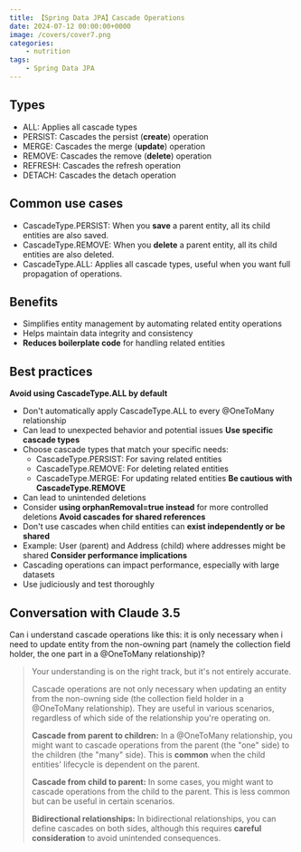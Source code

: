 ```yaml
---
title: 【Spring Data JPA】Cascade Operations
date: 2024-07-12 00:00:00+0000
image: /covers/cover7.png
categories: 
    - nutrition
tags:
    - Spring Data JPA
---
```


## Types
* ALL: Applies all cascade types
* PERSIST: Cascades the persist (**create**) operation
* MERGE: Cascades the merge (**update**) operation
* REMOVE: Cascades the remove (**delete**) operation
* REFRESH: Cascades the refresh operation
* DETACH: Cascades the detach operation
## Common use cases
* CascadeType.PERSIST: When you **save** a parent entity, all its child entities are also saved.
* CascadeType.REMOVE: When you **delete** a parent entity, all its child entities are also deleted.
* CascadeType.ALL: Applies all cascade types, useful when you want full propagation of operations.
## Benefits
* Simplifies entity management by automating related entity operations
* Helps maintain data integrity and consistency
* **Reduces boilerplate code** for handling related entities
## Best practices
**Avoid using CascadeType.ALL by default**
* Don't automatically apply CascadeType.ALL to every @OneToMany relationship
* Can lead to unexpected behavior and potential issues
**Use specific cascade types**
* Choose cascade types that match your specific needs:
  * CascadeType.PERSIST: For saving related entities
  * CascadeType.REMOVE: For deleting related entities
  * CascadeType.MERGE: For updating related entities
**Be cautious with CascadeType.REMOVE**
* Can lead to unintended deletions
* Consider **using orphanRemoval=true instead** for more controlled deletions
**Avoid cascades for shared references**
* Don't use cascades when child entities can **exist independently or be shared**
* Example: User (parent) and Address (child) where addresses might be shared
**Consider performance implications**
* Cascading operations can impact performance, especially with large datasets
* Use judiciously and test thoroughly
## Conversation with Claude 3.5
Can i understand cascade operations like this: it is only necessary when i need to update entity from the non-owning part (namely the collection field holder, the one part in a @OneToMany relationship)?
> Your understanding is on the right track, but it's not entirely accurate.
> 
> Cascade operations are not only necessary when updating an entity from the non-owning side (the collection field holder in a @OneToMany relationship). They are useful in various scenarios, regardless of which side of the relationship you're operating on.
> 
> **Cascade from parent to children:** In a @OneToMany relationship, you might want to cascade operations from the parent (the "one" side) to the children (the "many" side). This is **common** when the child entities' lifecycle is dependent on the parent.
> 
> **Cascade from child to parent:** In some cases, you might want to cascade operations from the child to the parent. This is less common but can be useful in certain scenarios.
> 
> **Bidirectional relationships:** In bidirectional relationships, you can define cascades on both sides, although this requires **careful consideration** to avoid unintended consequences.

